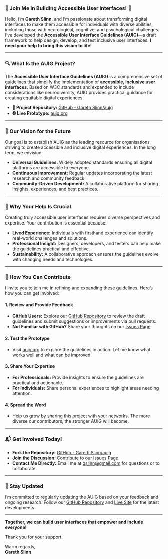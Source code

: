 ### **🌟 Join Me in Building Accessible User Interfaces! 🌟**

Hello, I’m **Gareth Slinn**, and I’m passionate about transforming digital interfaces to make them accessible for individuals with diverse abilities, including those with neurological, cognitive, and psychological challenges. I’ve developed the **Accessible User Interface Guidelines (AUIG)**—a draft framework to help design, develop, and test inclusive user interfaces. **I need your help to bring this vision to life!**

---

### **🔍 What Is the AUIG Project?**

The **Accessible User Interface Guidelines (AUIG)** is a comprehensive set of guidelines that simplify the implementation of **accessible, inclusive user interfaces**. Based on W3C standards and expanded to include considerations like neurodiversity, AUIG provides practical guidance for creating equitable digital experiences.  

- **📂 Project Repository:** [GitHub - Gareth Slinn/auig](https://github.com/garethslinn/AUIG)  
- **🌐 Live Prototype:** [auig.org](http://auig.org)  

---

### **🚀 Our Vision for the Future**

Our goal is to establish AUIG as the leading resource for organisations striving to create accessible and inclusive digital experiences. In the long term, we envision:  

- **Universal Guidelines:** Widely adopted standards ensuring all digital platforms are accessible to everyone.  
- **Continuous Improvement:** Regular updates incorporating the latest research and community feedback.  
- **Community-Driven Development:** A collaborative platform for sharing insights, experiences, and best practices.  

---

### **🤝 Why Your Help Is Crucial**

Creating truly accessible user interfaces requires diverse perspectives and expertise. Your contribution is essential because:  

- **Lived Experience:** Individuals with firsthand experience can identify real-world challenges and solutions.  
- **Professional Insight:** Designers, developers, and testers can help make the guidelines practical and effective.  
- **Sustainability:** A collaborative approach ensures the guidelines evolve with changing needs and technologies.  

---

### **📢 How You Can Contribute**

I invite you to join me in refining and expanding these guidelines. Here’s how you can get involved:  

#### **1. Review and Provide Feedback**  
- **GitHub Users:** Explore our [GitHub Repository](https://github.com/garethslinn/AUIG) to review the draft guidelines and submit suggestions or improvements via pull requests.  
- **Not Familiar with GitHub?** Share your thoughts on our [Issues Page](https://github.com/garethslinn/AUIG/issues).  

#### **2. Test the Prototype**  
- Visit [auig.org](http://auig.org) to explore the guidelines in action. Let me know what works well and what can be improved.  

#### **3. Share Your Expertise**  
- **For Professionals:** Provide insights to ensure the guidelines are practical and actionable.  
- **For Individuals:** Share personal experiences to highlight areas needing attention.  

#### **4. Spread the Word**  
- Help us grow by sharing this project with your networks. The more diverse our contributors, the stronger AUIG will become.  

---

### **📬 Get Involved Today!**

- **Fork the Repository:** [GitHub - Gareth Slinn/auig](https://github.com/garethslinn/AUIG)  
- **Join the Discussion:** Contribute to our [Issues Page](https://github.com/garethslinn/AUIG/issues)  
- **Contact Me Directly:** Email me at [gslinn@gmail.com](mailto:gslinn@gmail.com) for questions or to collaborate.  

---

### **🔄 Stay Updated**

I’m committed to regularly updating the AUIG based on your feedback and ongoing research. Follow our [GitHub Repository](https://github.com/garethslinn/AUIG) and [Live Site](http://auig.org) for the latest developments.  

---

**Together, we can build user interfaces that empower and include everyone!**  

Thank you for your support.  

Warm regards,  
**Gareth Slinn**
```